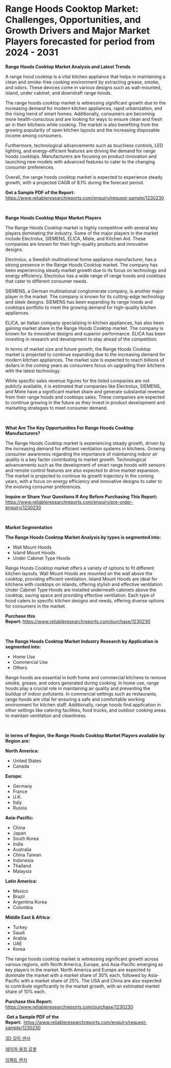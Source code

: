 <p><h1>Range Hoods Cooktop Market: Challenges, Opportunities, and Growth Drivers and Major Market Players forecasted for period from 2024 - 2031</h1></p><p><strong>Range Hoods Cooktop Market Analysis and Latest Trends</strong></p>
<p><p>A range hood cooktop is a vital kitchen appliance that helps in maintaining a clean and smoke-free cooking environment by extracting grease, smoke, and odors. These devices come in various designs such as wall-mounted, island, under cabinet, and downdraft range hoods.</p><p>The range hoods cooktop market is witnessing significant growth due to the increasing demand for modern kitchen appliances, rapid urbanization, and the rising trend of smart homes. Additionally, consumers are becoming more health-conscious and are looking for ways to ensure clean and fresh air in their kitchens while cooking. The market is also benefiting from the growing popularity of open kitchen layouts and the increasing disposable income among consumers.</p><p>Furthermore, technological advancements such as touchless controls, LED lighting, and energy-efficient features are driving the demand for range hoods cooktops. Manufacturers are focusing on product innovation and launching new models with advanced features to cater to the changing consumer preferences.</p><p>Overall, the range hoods cooktop market is expected to experience steady growth, with a projected CAGR of 8.1% during the forecast period.</p></p>
<p><strong>Get a Sample PDF of the Report:&nbsp;</strong> <a href="https://www.reliableresearchreports.com/enquiry/request-sample/1230230">https://www.reliableresearchreports.com/enquiry/request-sample/1230230</a></p>
<p>&nbsp;</p>
<p><strong>Range Hoods Cooktop Major Market Players</strong></p>
<p><p>The Range Hoods Cooktop market is highly competitive with several key players dominating the industry. Some of the major players in the market include Electrolux, SIEMENS, ELICA, Miele, and Kitchen Aid. These companies are known for their high-quality products and innovative designs.</p><p>Electrolux, a Swedish multinational home appliance manufacturer, has a strong presence in the Range Hoods Cooktop market. The company has been experiencing steady market growth due to its focus on technology and energy efficiency. Electrolux has a wide range of range hoods and cooktops that cater to different consumer needs.</p><p>SIEMENS, a German multinational conglomerate company, is another major player in the market. The company is known for its cutting-edge technology and sleek designs. SIEMENS has been expanding its range hoods and cooktops portfolio to meet the growing demand for high-quality kitchen appliances.</p><p>ELICA, an Italian company specializing in kitchen appliances, has also been gaining market share in the Range Hoods Cooktop market. The company is known for its innovative designs and superior performance. ELICA has been investing in research and development to stay ahead of the competition.</p><p>In terms of market size and future growth, the Range Hoods Cooktop market is projected to continue expanding due to the increasing demand for modern kitchen appliances. The market size is expected to reach billions of dollars in the coming years as consumers focus on upgrading their kitchens with the latest technology.</p><p>While specific sales revenue figures for the listed companies are not publicly available, it is estimated that companies like Electrolux, SIEMENS, and Miele have a significant market share and generate substantial revenue from their range hoods and cooktops sales. These companies are expected to continue growing in the future as they invest in product development and marketing strategies to meet consumer demand.</p></p>
<p>&nbsp;</p>
<p><strong>What Are The Key Opportunities For Range Hoods Cooktop Manufacturers?</strong></p>
<p><p>The Range Hoods Cooktop market is experiencing steady growth, driven by the increasing demand for efficient ventilation systems in kitchens. Growing consumer awareness regarding the importance of maintaining indoor air quality is a key factor contributing to market growth. Technological advancements such as the development of smart range hoods with sensors and remote control features are also expected to drive market expansion. The market is projected to continue its growth trajectory in the coming years, with a focus on energy efficiency and innovative designs to cater to the evolving consumer preferences.</p></p>
<p><strong>Inquire or Share Your Questions If Any Before Purchasing This Report:</strong> <a href="https://www.reliableresearchreports.com/enquiry/pre-order-enquiry/1230230">https://www.reliableresearchreports.com/enquiry/pre-order-enquiry/1230230</a></p>
<p>&nbsp;</p>
<p><strong>Market Segmentation</strong></p>
<p><strong>The Range Hoods Cooktop Market Analysis by types is segmented into:</strong></p>
<p><ul><li>Wall Mount Hoods</li><li>Island Mount Hoods</li><li>Under Cabinet Type Hoods</li></ul></p>
<p><p>Range Hoods Cooktop market offers a variety of options to fit different kitchen layouts. Wall Mount Hoods are mounted on the wall above the cooktop, providing efficient ventilation. Island Mount Hoods are ideal for kitchens with cooktops on islands, offering stylish and effective ventilation. Under Cabinet Type Hoods are installed underneath cabinets above the cooktop, saving space and providing effective ventilation. Each type of hood caters to specific kitchen designs and needs, offering diverse options for consumers in the market.</p></p>
<p><strong>Purchase this Report:&nbsp;</strong><a href="https://www.reliableresearchreports.com/purchase/1230230">https://www.reliableresearchreports.com/purchase/1230230</a></p>
<p>&nbsp;</p>
<p><strong>The Range Hoods Cooktop Market Industry Research by Application is segmented into:</strong></p>
<p><ul><li>Home Use</li><li>Commercial Use</li><li>Others</li></ul></p>
<p><p>Range hoods are essential in both home and commercial kitchens to remove smoke, grease, and odors generated during cooking. In home use, range hoods play a crucial role in maintaining air quality and preventing the buildup of indoor pollutants. In commercial settings such as restaurants, range hoods are vital for ensuring a safe and comfortable working environment for kitchen staff. Additionally, range hoods find application in other settings like catering facilities, food trucks, and outdoor cooking areas to maintain ventilation and cleanliness.</p></p>
<p>&nbsp;</p>
<p><strong>In terms of Region, the Range Hoods Cooktop Market Players available by Region are:</strong></p>
<p>
    <p> <strong> North America: </strong>
        <ul>
            <li>United States</li>
            <li>Canada</li>
        </ul>
        </p> 
    <p> <strong> Europe: </strong>
        <ul>
            <li>Germany</li>
            <li>France</li>
            <li>U.K.</li>
            <li>Italy</li>
            <li>Russia</li>
        </ul>
        </p> 
    <p> <strong> Asia-Pacific: </strong>
        <ul>
            <li>China</li>
            <li>Japan</li>
            <li>South Korea</li>
            <li>India</li>
            <li>Australia</li>
            <li>China Taiwan</li>
            <li>Indonesia</li>
            <li>Thailand</li>
            <li>Malaysia</li>
        </ul>
        </p> 
    <p> <strong> Latin America: </strong>
        <ul>
            <li>Mexico</li>
            <li>Brazil</li>
            <li>Argentina Korea</li>
            <li>Colombia</li>
        </ul>
        </p> 
    <p> <strong> Middle East & Africa: </strong>
        <ul>
            <li>Turkey</li>
            <li>Saudi</li>
            <li>Arabia</li>
            <li>UAE</li>
            <li>Korea</li>
        </ul>
    </p>
    </p>
<p><p>The range hoods cooktop market is witnessing significant growth across various regions, with North America, Europe, and Asia-Pacific emerging as key players in the market. North America and Europe are expected to dominate the market with a market share of 30% each, followed by Asia-Pacific with a market share of 25%. The USA and China are also expected to contribute significantly to the market growth, with an estimated market share of 10% each.</p></p>
<p><strong>Purchase this Report: </strong><a href="https://www.reliableresearchreports.com/purchase/1230230">https://www.reliableresearchreports.com/purchase/1230230</a></p>
<p>&nbsp;<strong>Get a Sample PDF of the Report:&nbsp;&nbsp;</strong><a href="https://www.reliableresearchreports.com/enquiry/request-sample/1230230">https://www.reliableresearchreports.com/enquiry/request-sample/1230230</a></p>
<p><strong></strong></p>
<p><p><a href="https://github.com/royErdmtyan906778/Market-Research-Report-List-1/blob/main/10172746426.md">3D 깊이 센서</a></p><p><a href="https://github.com/vsap75a286l/Market-Research-Report-List-1/blob/main/64899876424.md">레이저 용접 로봇</a></p><p><a href="https://github.com/Maeennan456456/Market-Research-Report-List-1/blob/main/81057326425.md">임팩트 렌치</a></p></p>